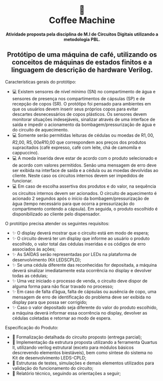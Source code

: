 <h1 align="center">
📄<br>Coffee Machine
</h1>
<h4 align="center">
Atividade proposta pela disciplina de M.I de Circuitos Digitais utilizando a metodologia PBL.
</h4>
<h2 align="center">
Protótipo de uma máquina de café, utilizando os conceitos de máquinas de estados finitos e a linguagem de descrição de hardware Verilog.
</h2>

Características gerais do protótipo:
- 💻 Existem sensores de nível mínimo (SN) no compartimento de água e sensores de presença nos compartimentos de cápsulas (SP) e de recepção de copos (SR). O protótipo foi pensado para ambientes em que os usuários devem inserir seus próprios copos para evitar descartes desnecessários de copos plásticos. Os sensores devem monitorar situações indesejáveis, sinalizar através de uma interface de saída e impedir o acionamento da bombagem/pressurização de água e do circuito de aquecimento.
- 💻 Somente serão permitidas leituras de cédulas ou moedas de R$1,00, R$2,00, R$5,00 e R$10,00 que correspondem aos preços dos produtos supracitados (café expresso, café com leite, chá de camomila e cappuccino).
- 💻 A moeda inserida deve estar de acordo com o produto selecionado e de acordo com valores permitidos. Senão uma mensagem de erro deve ser exibida na interface de saída e a cédula ou as moedas devolvidas ao cliente. Neste caso os circuitos internos devem ser impedidos de funcionar.
- 💻 Em caso de escolha assertiva dos produtos e do valor, na sequência os circuitos internos devem ser acionados. O circuito de aquecimento é acionado 2 segundos após o início da bombagem/pressurização de água (tempo necessário para que ocorra a pressurização do compartimento contendo a cápsula). Em seguida, o produto escolhido é disponibilizado ao cliente pelo dispensador. 

O protótipo precisa atender os seguintes requisitos:
- ✨ O display deverá mostrar que o circuito está em modo de espera;
- ✨ O circuito deverá ter um display que informe ao usuário o produto escolhido, o valor total das cédulas inseridas e os códigos de erro associados às ações;
- ✨ As SAÍDAS serão representadas por LEDs na plataforma de desenvolvimento (Kit LEDSCPLD);
- ✨ Se uma cédula diferente das reconhecidas for depositada, a máquina deverá sinalizar imediatamente esta ocorrência no display e devolver todas as cédulas;
- ✨ Uma vez iniciado o processo de venda, o circuito deve dispor de alguma forma para não ficar travado no processo;
- ✨ Em caso de falta d’àgua, falta de cápsulas ou ausência de copo, uma mensagem de erro de identificação do problema deve ser exibida no display para que possa ser corrigido;
- ✨ Caso o valor depositado seja diferente do valor do produto escolhido, a máquina deverá informar essa ocorrência no display, devolver as cédulas coletadas e retornar ao modo de espera.

Especificação do Produto:
- 📝 Formalização detalhada do circuito proposto (entrega parcial);
- 📝 Implementação da estrutura proposta utilizando a ferramenta Quartus II, utilizando verilog estrutural (exceto para módulos básicos descrevendo elementos biestáveis), bem como síntese do sistema no Kit de desenvolvimento LEDS-CPLD;
- 📝 Estruturas de testes, simulações e demais elementos utilizados para validação do funcionamento do circuito;
- 📝 Relatório técnico, seguindo as orientações a seguir;



